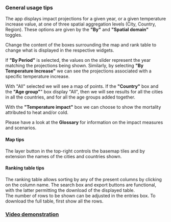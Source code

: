 ### General usage tips

The app displays impact projections for a given year, or a given temperature increase value, at one of three spatial aggregation levels (City, Country, Region). These options are given by the **"By"** and **"Spatial domain"** toggles.

Change the content of the boxes surrounding the map and rank table to change what is displayed in the respective widgets.

If **"By Period"** is selected, the values on the slider represent the year matching the projections being shown. Similarly, by selecting **"By Temperature Increase"** we can see the projections associated with a specific temperature increase.

With "All" selected we will see a map of points. If the **"Country"** box and the **"Age group"**" box display "All", then we will see results for all the cities in all the countries, and for all the age groups added together.

With the **"Temperature impact"** box we can choose to show the mortality attributed to heat and/or cold.

Please have a look at the **Glossary** for information on the impact measures and scenarios.

#### Map tips

The layer button in the top-right controls the basemap tiles and by extension the names of the cities and countries shown.

#### Ranking table tips

The ranking table allows sorting by any of the present columns by clicking on the column name. The search box and export buttons are functional, with the latter permitting the download of the displayed table.  
The number of rows to be shown can be adjusted in the entries box. To download the full table, first show all the rows.

### [**Video demonstration**](https://vimeo.com/902720172?share=copy)
